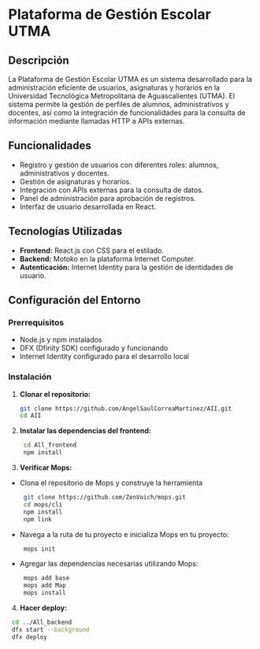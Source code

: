 # Plataforma de Gestión Escolar UTMA

## Descripción

La Plataforma de Gestión Escolar UTMA es un sistema desarrollado para la administración eficiente de usuarios, asignaturas y horarios en la Universidad Tecnológica Metropolitana de Aguascalientes (UTMA). El sistema permite la gestión de perfiles de alumnos, administrativos y docentes, así como la integración de funcionalidades para la consulta de información mediante llamadas HTTP a APIs externas.

## Funcionalidades

- Registro y gestión de usuarios con diferentes roles: alumnos, administrativos y docentes.
- Gestión de asignaturas y horarios.
- Integración con APIs externas para la consulta de datos.
- Panel de administración para aprobación de registros.
- Interfaz de usuario desarrollada en React.

## Tecnologías Utilizadas

- **Frontend:** React.js con CSS para el estilado.
- **Backend:** Motoko en la plataforma Internet Computer.
- **Autenticación:** Internet Identity para la gestión de identidades de usuario.

## Configuración del Entorno

### Prerrequisitos

- Node.js y npm instalados
- DFX (Dfinity SDK) configurado y funcionando
- Internet Identity configurado para el desarrollo local

### Instalación

1. **Clonar el repositorio:**

   ```bash
   git clone https://github.com/AngelSaulCorreaMartinez/AII.git
   cd AII

2. **Instalar las dependencias del frontend:**

    ```bash
     cd All_frontend
     npm install

3. **Verificar Mops:**
   
- Clona el repositorio de Mops y construye la herramienta
  
   ```bash
    git clone https://github.com/ZenVoich/mops.git
    cd mops/cli
    npm install
    npm link

- Navega a la ruta de tu proyecto e inicializa Mops en tu proyecto:

   ```bash
    mops init

- Agregar las dependencias necesarias utilizando Mops:
  
   ```bash
    mops add base
    mops add Map
    mops install
  
4.	**Hacer deploy:**

   ```bash
    cd ../All_backend
    dfx start --background
    dfx deploy

   
